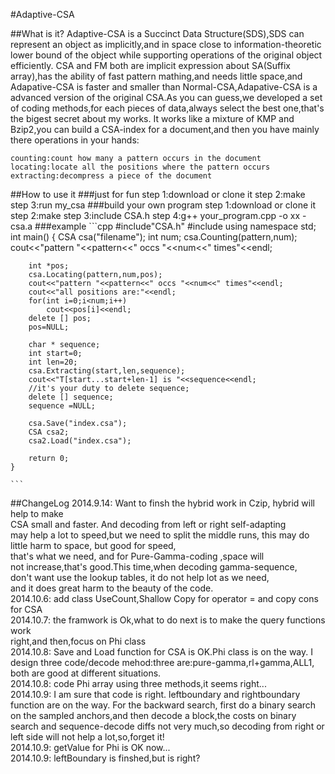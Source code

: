 #Adaptive-CSA

##What is it?
	Adaptive-CSA is a Succinct Data Structure(SDS),SDS can represent an
	object as implicitly,and in space close to information-theoretic 
	lower bound of the object while supporting operations of the 
	original object efficiently.
	CSA and FM both are implicit expression about SA(Suffix array),has 
	the ability of fast pattern mathing,and needs little space,and 
	Adapative-CSA is faster and smaller than Normal-CSA,Adapative-CSA
	is a advanced version of the original CSA.As you can guess,we 
	developed a set of coding methods,for each pieces of data,always 
	select the best one,that's the bigest secret about my works.
	It works like a mixture of KMP and Bzip2,you can build a CSA-index 
	for a document,and then you have mainly there operations in your hands:
	
	counting:count how many a pattern occurs in the document
	locating:locate all the positions where the pattern occurs
	extracting:decompress a piece of the document
##How to use it
###just for fun
	step 1:download  or clone it
	step 2:make
	step 3:run my_csa
###build your own program 
	step 1:download or clone it
	step 2:make
	step 3:include CSA.h
	step 4:g++ your_program.cpp -o xx -csa.a
###example
	```cpp
	#include"CSA.h"
	#include<iostream>
	using namespace std;
	int main()
	{
		CSA csa("filename");
		int num;
		csa.Counting(pattern,num);
		cout<<"pattern "<<pattern<<" occs "<<num<<" times"<<endl;

		int *pos;
		csa.Locating(pattern,num,pos);
		cout<<"pattern "<<pattern<<" occs "<<num<<" times"<<endl;
		cout<<"all positions are:"<<endl;
		for(int i=0;i<num;i++)
			cout<<pos[i]<<endl;
		delete [] pos;
		pos=NULL;

		char * sequence;
		int start=0;
		int len=20;
		csa.Extracting(start,len,sequence);
		cout<<"T[start...start+len-1] is "<<sequence<<endl;
		//it's your duty to delete sequence;
		delete [] sequence;
		sequence =NULL;
		
		csa.Save("index.csa");
		CSA csa2;
		csa2.Load("index.csa");

		return 0;
	}

	```
##ChangeLog
	2014.9.14: Want to finsh the hybrid work in Czip, hybrid will help to make  
	           CSA small and faster. And decoding from left or right self-adapting  
			   may help a lot to speed,but we need to split the middle runs,
			   this may do little harm to space, but good for speed,  
			   that's what we need, and for Pure-Gamma-coding ,space will  
			   not increase,that's good.This time,when decoding gamma-sequence,  
			   don't want use the lookup tables, it do not help lot as we need,  
			   and it does great harm to the beauty of the code.  
	2014.10.6: add class UseCount,Shallow Copy for operator = and copy cons for CSA  
	2014.10.7: the framwork is Ok,what to do next is to make the query functions work  
				right,and then,focus on Phi class  
	2014.10.8: Save and Load function for CSA is OK.Phi class is on the way.
	           I design three code/decode mehod:three are:pure-gamma,rl+gamma,ALL1,
			   both are good at different situations.  
	2014.10.8: code Phi array using three methods,it seems right...  
	2014.10.9: I am sure that code is right. leftboundary and rightboundary function
	           are on the way. For the backward search, first do a binary search on 
			   the sampled anchors,and then decode a block,the costs on binary search
			   and sequence-decode diffs not very much,so decoding from right or left
			   side will not help a lot,so,forget it!  
	2014.10.9: getValue for Phi is OK now...  
	2014.10.9: leftBoundary is finshed,but is right? 
